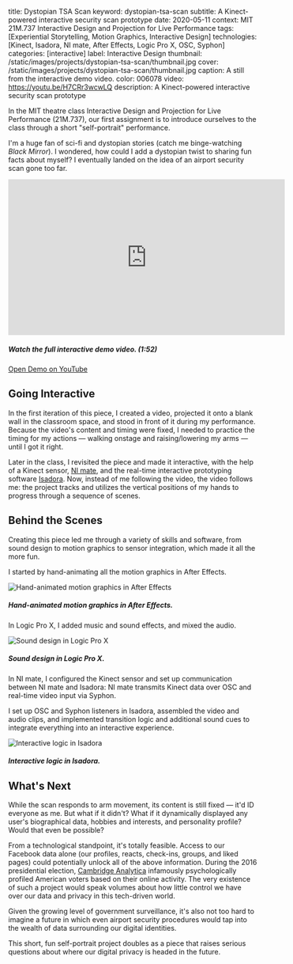 title: Dystopian TSA Scan
keyword: dystopian-tsa-scan
subtitle: A Kinect-powered interactive security scan prototype
date: 2020-05-11
context: MIT 21M.737 Interactive Design and Projection for Live Performance
tags: [Experiential Storytelling, Motion Graphics, Interactive Design]
technologies: [Kinect, Isadora, NI mate, After Effects, Logic Pro X, OSC, Syphon]
categories: [interactive]
label: Interactive Design
thumbnail: /static/images/projects/dystopian-tsa-scan/thumbnail.jpg
cover: /static/images/projects/dystopian-tsa-scan/thumbnail.jpg
caption: A still from the interactive demo video.
color: 006078
video: https://youtu.be/H7CRr3wcwLQ
description: A Kinect-powered interactive security scan prototype

In the MIT theatre class Interactive Design and Projection for Live Performance (21M.737), our first assignment is to introduce ourselves to the class through a short "self-portrait" performance.

I'm a huge fan of sci-fi and dystopian stories (catch me binge-watching *Black Mirror*). I wondered, how could I add a dystopian twist to sharing fun facts about myself? I eventually landed on the idea of an airport security scan gone too far.

<center><iframe width="560" height="315" src="https://www.youtube.com/embed/H7CRr3wcwLQ" frameborder="0" allow="accelerometer; autoplay; encrypted-media; gyroscope; picture-in-picture" allowfullscreen></iframe></center>

##### Watch the full interactive demo video. (1:52)

<a href="https://youtu.be/H7CRr3wcwLQ" class="button">
	Open Demo on YouTube <i class="fas fa-external-link-alt external-icon"></i>
</a>

## Going Interactive

In the first iteration of this piece, I created a video, projected it onto a blank wall in the classroom space, and stood in front of it during my performance. Because the video's content and timing were fixed, I needed to practice the timing for my actions — walking onstage and raising/lowering my arms — until I got it right.

Later in the class, I revisited the piece and made it interactive, with the help of a Kinect sensor, [NI mate](https://www.ni-mate.com/), and the real-time interactive prototyping software [Isadora](https://troikatronix.com/). Now, instead of me following the video, the video follows me: the project tracks and utilizes the vertical positions of my hands to progress through a sequence of scenes. 

## Behind the Scenes

Creating this piece led me through a variety of skills and software, from sound design to motion graphics to sensor integration, which made it all the more fun.

I started by hand-animating all the motion graphics in After Effects.

<div class="image-set" markdown="1">

![Hand-animated motion graphics in After Effects](/static/images/projects/dystopian-tsa-scan/ae.png "Hand-animated motion graphics in After Effects")

##### Hand-animated motion graphics in After Effects.

</div>

In Logic Pro X, I added music and sound effects, and mixed the audio.

<div class="image-set" markdown="1">

![Sound design in Logic Pro X](/static/images/projects/dystopian-tsa-scan/logic.png "Sound design in Logic Pro X")

##### Sound design in Logic Pro X.

</div>

In NI mate, I configured the Kinect sensor and set up communication between NI mate and Isadora: NI mate transmits Kinect data over OSC and real-time video input via Syphon.

I set up OSC and Syphon listeners in Isadora, assembled the video and audio clips, and implemented transition logic and additional sound cues to integrate everything into an interactive experience. 

<div class="image-set" markdown="1">

![Interactive logic in Isadora](/static/images/projects/dystopian-tsa-scan/isadora.png "Interactive logic in Isadora.")

##### Interactive logic in Isadora.

</div>


## What's Next

While the scan responds to arm movement, its content is still fixed — it'd ID everyone as me. But what if it didn't? What if it dynamically displayed any user's biographical data, hobbies and interests, and personality profile? Would that even be possible?

From a technological standpoint, it's totally feasible. Access to our Facebook data alone (our profiles, reacts, check-ins, groups, and liked pages) could potentially unlock all of the above information. During the 2016 presidential election, [Cambridge Analytica](https://www.vox.com/science-and-health/2018/3/23/17152564/cambridge-analytica-psychographic-microtargeting-what) infamously psychologically profiled American voters based on their online activity. The very existence of such a project would speak volumes about how little control we have over our data and privacy in this tech-driven world.

Given the growing level of government surveillance, it's also not too hard to imagine a future in which even airport security procedures would tap into the wealth of data surrounding our digital identities.

This short, fun self-portrait project doubles as a piece that raises serious questions about where our digital privacy is headed in the future.

